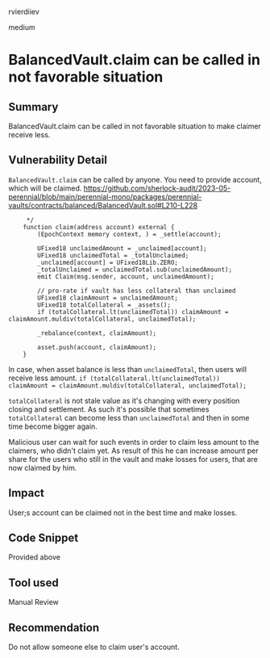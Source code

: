 rvierdiiev

medium

# BalancedVault.claim can be called in not favorable situation

## Summary
BalancedVault.claim can be called in not favorable situation to make claimer receive less.
## Vulnerability Detail
`BalancedVault.claim` can be called by anyone. You need to provide account, which will be claimed.
https://github.com/sherlock-audit/2023-05-perennial/blob/main/perennial-mono/packages/perennial-vaults/contracts/balanced/BalancedVault.sol#L210-L228
```solidity
     */
    function claim(address account) external {
        (EpochContext memory context, ) = _settle(account);

        UFixed18 unclaimedAmount = _unclaimed[account];
        UFixed18 unclaimedTotal = _totalUnclaimed;
        _unclaimed[account] = UFixed18Lib.ZERO;
        _totalUnclaimed = unclaimedTotal.sub(unclaimedAmount);
        emit Claim(msg.sender, account, unclaimedAmount);

        // pro-rate if vault has less collateral than unclaimed
        UFixed18 claimAmount = unclaimedAmount;
        UFixed18 totalCollateral = _assets();
        if (totalCollateral.lt(unclaimedTotal)) claimAmount = claimAmount.muldiv(totalCollateral, unclaimedTotal);

        _rebalance(context, claimAmount);

        asset.push(account, claimAmount);
    }
```

In case, when asset balance is less than `unclaimedTotal`, then users will receive less amount.
`if (totalCollateral.lt(unclaimedTotal)) claimAmount = claimAmount.muldiv(totalCollateral, unclaimedTotal);`

`totalCollateral` is not stale value as it's changing with every position closing and settlement. As such it's possible that sometimes `totalCollateral` can become less than `unclaimedTotal` and then in some time become bigger again.

Malicious user can wait for such events in order to claim less amount to the claimers, who didn't claim yet.
As result of this he can increase amount per share for the users who still in the vault and make losses for users, that are now claimed by him.
## Impact
User;s account can be claimed not in the best time and make losses.
## Code Snippet
Provided above
## Tool used

Manual Review

## Recommendation
Do not allow someone else to claim user's account.